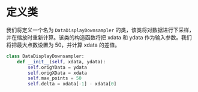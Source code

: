 # 定义类

我们将定义一个名为 `DataDisplayDownsampler` 的类，该类将对数据进行下采样，并在缩放时重新计算。该类的构造函数将把 xdata 和 ydata 作为输入参数。我们将把最大点数设置为 50，并计算 xdata 的差值。

```python
class DataDisplayDownsampler:
    def __init__(self, xdata, ydata):
        self.origYData = ydata
        self.origXData = xdata
        self.max_points = 50
        self.delta = xdata[-1] - xdata[0]
```
